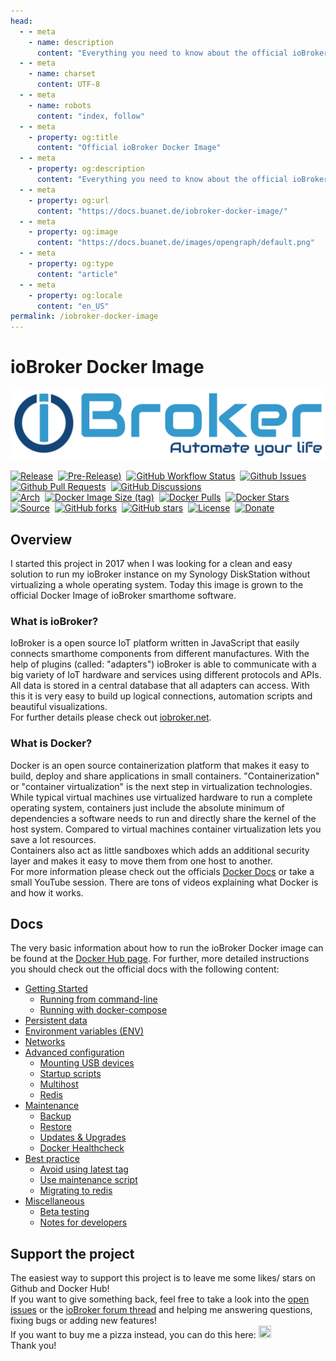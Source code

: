 ```yaml
---
head:
  - - meta
    - name: description
      content: "Everything you need to know about the official ioBroker Docker image."
  - - meta
    - name: charset
      content: UTF‑8
  - - meta
    - name: robots
      content: "index, follow"
  - - meta
    - property: og:title
      content: "Official ioBroker Docker Image"
  - - meta
    - property: og:description
      content: "Everything you need to know about the official ioBroker Docker image."
  - - meta
    - property: og:url
      content: "https://docs.buanet.de/iobroker-docker-image/"
  - - meta
    - property: og:image
      content: "https://docs.buanet.de/images/opengraph/default.png"
  - - meta
    - property: og:type
      content: "article"
  - - meta
    - property: og:locale
      content: "en_US"
permalink: /iobroker-docker-image
---
```


<!---
When using comments plugin on this site, the permalink tag length can be max 27 (location.href max 50) 
-->

# ioBroker Docker Image

![ioBroker Logo](/images/iobroker_logo.png)

[![Release](https://img.shields.io/github/v/release/buanet/ioBroker.docker?style=flat)](https://github.com/buanet/ioBroker.docker/releases)&nbsp;
[![Pre-Release)](https://img.shields.io/github/v/tag/buanet/ioBroker.docker?include_prereleases&label=pre-release)](https://github.com/buanet/ioBroker.docker/releases)&nbsp;
[![GitHub Workflow Status](https://img.shields.io/github/actions/workflow/status/buanet/ioBroker.docker/build-debian-image-latest.yml?branch=main)](https://github.com/buanet/ioBroker.docker/actions/workflows/build-debian-image-latest.yml)&nbsp;
[![Github Issues](https://img.shields.io/github/issues/buanet/ioBroker.docker?style=flat)](https://github.com/buanet/ioBroker.docker/issues)&nbsp;
[![Github Pull Requests](https://img.shields.io/github/issues-pr/buanet/ioBroker.docker?style=flat)](https://github.com/buanet/ioBroker.docker/pulls)&nbsp;
[![GitHub Discussions](https://img.shields.io/github/discussions/buanet/ioBroker.docker)](https://github.com/buanet/ioBroker.docker/discussions)<br>
[![Arch](https://img.shields.io/badge/arch-amd64%20%7C%20arm32v7%20%7C%20arm64v8-blue)](https://hub.docker.com/repository/docker/buanet/iobroker)&nbsp;
[![Docker Image Size (tag)](https://img.shields.io/docker/image-size/buanet/iobroker/latest?style=flat)](https://hub.docker.com/repository/docker/buanet/iobroker)&nbsp;
[![Docker Pulls](https://img.shields.io/docker/pulls/buanet/iobroker?style=flat)](https://hub.docker.com/repository/docker/buanet/iobroker)&nbsp;
[![Docker Stars](https://img.shields.io/docker/stars/buanet/iobroker?style=flat)](https://hub.docker.com/repository/docker/buanet/iobroker)<br>
[![Source](https://img.shields.io/badge/source-github-blue?style=flat)](https://github.com/buanet/ioBroker.docker)&nbsp;
[![GitHub forks](https://img.shields.io/github/forks/buanet/ioBroker.docker)](https://github.com/buanet/ioBroker.docker/network)&nbsp;
[![GitHub stars](https://img.shields.io/github/stars/buanet/ioBroker.docker)](https://github.com/buanet/ioBroker.docker/stargazers)&nbsp;
[![License](https://img.shields.io/github/license/buanet/ioBroker.docker?style=flat)](https://github.com/buanet/ioBroker.docker/blob/master/LICENSE.md)&nbsp;
[![Donate](https://img.shields.io/badge/donate-paypal-blue?style=flat)](https://paypal.me/buanet)

## Overview

I started this project in 2017 when I was looking for a clean and easy solution to run my ioBroker instance on my Synology DiskStation without virtualizing a whole operating system. Today this image is grown to the official Docker Image of ioBroker smarthome software.  

### What is ioBroker?

IoBroker is a open source IoT platform written in JavaScript that easily connects smarthome components from different manufactures. With the help of plugins (called: "adapters") ioBroker is able to communicate with a big variety of IoT hardware and services using different protocols and APIs.<br>
All data is stored in a central database that all adapters can access. With this it is very easy to build up logical connections, automation scripts and beautiful visualizations.<br>
For further details please check out [iobroker.net](https://www.iobroker.net).

### What is Docker?

Docker is an open source containerization platform that makes it easy to build, deploy and share applications in small containers. "Containerization" or "container virtualization" is the next step in virtualization technologies. While typical virtual machines use virtualized hardware to run a complete operating system, containers just include the absolute minimum of dependencies a software needs to run and directly share the kernel of the host system. Compared to virtual machines container virtualization lets you save a lot resources.<br>
Containers also act as little sandboxes which adds an additional security layer and makes it easy to move them from one host to another.<br>
For more information please check out the officials [Docker Docs](https://docs.docker.com) or take a small YouTube session. There are tons of videos explaining what Docker is and how it works.

## Docs

The very basic information about how to run the ioBroker Docker image can be found at the [Docker Hub page](https://hub.docker.com/r/buanet/iobroker). For further, more detailed instructions you should check out the official docs with the following content: 

* [Getting Started](/projects/iobroker-docker-image/docs.md#getting-started)
  * [Running from command-line](/projects/iobroker-docker-image/docs.md#running-from-command-line)
  * [Running with docker-compose](/projects/iobroker-docker-image/docs.md#running-with-docker-compose)
* [Persistent data](/projects/iobroker-docker-image/docs.md#persistent-data)
* [Environment variables (ENV)](/projects/iobroker-docker-image/docs.md#environment-variables-env)
* [Networks](/projects/iobroker-docker-image/docs.md#networks)
* [Advanced configuration](/projects/iobroker-docker-image/docs.md#advanced-configuration)
  * [Mounting USB devices](/projects/iobroker-docker-image/docs.md#mounting-usb-devices)
  * [Startup scripts](/projects/iobroker-docker-image/docs.md#startup-scripts)
  * [Multihost](/projects/iobroker-docker-image/docs.md#multihost)
  * [Redis](/projects/iobroker-docker-image/docs.md#redis)
* [Maintenance](/projects/iobroker-docker-image/docs.md#maintenance)
  * [Backup](/projects/iobroker-docker-image/docs.md#backup)
  * [Restore](/projects/iobroker-docker-image/docs.md#restore)
  * [Updates & Upgrades](/projects/iobroker-docker-image/docs.md#updates-upgrades)
  * [Docker Healthcheck](/projects/iobroker-docker-image/docs.md#docker-healthcheck)
* [Best practice](/projects/iobroker-docker-image/docs.md#best-practice)
  * [Avoid using latest tag](/projects/iobroker-docker-image/docs.md#avoid-using-latest-tag)
  * [Use maintenance script](/projects/iobroker-docker-image/docs.md#use-maintenance-script)
  * [Migrating to redis](/projects/iobroker-docker-image/docs.md##migrating-to-redis)
* [Miscellaneous](/projects/iobroker-docker-image/docs.md#miscellaneous)
  * [Beta testing](/projects/iobroker-docker-image/docs.md#beta-testing)
  * [Notes for developers](/projects/iobroker-docker-image/docs.md#notes-for-developers)

<!--
## Tutorials

While the docs are kept general I made some Tutorials you can follow step-by-step to successfully set up your container. 

Links Coming soon!
-->

## Support the project

The easiest way to support this project is to leave me some likes/ stars on Github and Docker Hub!<br>
If you want to give something back, feel free to take a look into the [open issues](https://github.com/buanet/ioBroker.docker/issues) or the [ioBroker forum thread](http://forum.iobroker.net/viewtopic.php?f=17&t=5089) and helping me answering questions, fixing bugs or adding new features!<br>
If you want to buy me a pizza instead, you can do this here: <a href="https://www.paypal.me/buanet" target="_blank"><img src="https://buanet.de/wp-content/uploads/2017/08/pp128.png" height="20" width="20"></a><br>
Thank you!

